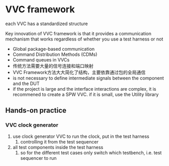 # VVC framework

each VVC has a standardized structure

Key innovation of VVC framework is that it provides a communication mechanism that works regardless of whether you use a test harness or not

* Global package-based communication
* Command Distribution Methods (CDMs)
* Command queues in VVCs
* 传统方法需要大量的信号连接和端口映射
* VVC Framework方法大大简化了结构，主要依靠通过包的全局通信
* is not necessary to define intermediate signals between the component and the DUT
* if the project is large and the interface interactions are complex, it is recommened  to create a SPW VVC. if it is small, use the Utility library

## Hands-on practice

### VVC clock generator 

1. use clock generator VVC to run the clock, put in the test harness
   1. controlling it from the test sequencer
2. all test components inside the test harness
   1. so for the different test cases only switch which testbench, i.e. test sequencer to run
